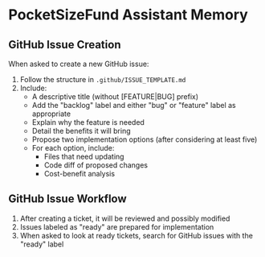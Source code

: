# PocketSizeFund Assistant Memory

## GitHub Issue Creation

When asked to create a new GitHub issue:

1. Follow the structure in `.github/ISSUE_TEMPLATE.md`
2. Include:
   - A descriptive title (without [FEATURE|BUG] prefix)
   - Add the "backlog" label and either "bug" or "feature" label as appropriate
   - Explain why the feature is needed
   - Detail the benefits it will bring
   - Propose two implementation options (after considering at least five)
   - For each option, include:
     - Files that need updating
     - Code diff of proposed changes
     - Cost-benefit analysis

## GitHub Issue Workflow

1. After creating a ticket, it will be reviewed and possibly modified
2. Issues labeled as "ready" are prepared for implementation
3. When asked to look at ready tickets, search for GitHub issues with the "ready" label
